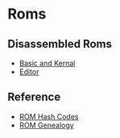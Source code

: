 # Roms

## Disassembled Roms

* [Basic and Kernal](http://www.zimmers.net/anonftp/pub/cbm/src/pet/pet_rom4_disassembly.txt)
* [Editor](http://www.zimmers.net/anonftp/pub/cbm/firmware/computers/pet/edit-4-40-n-60hz-901499-01.dis.txt)

## Reference

* [ROM Hash Codes](http://mhv.bplaced.net/cbmroms/cbmroms.php)
* [ROM Genealogy](http://penguincentral.com/retrocomputing/PET/petroms.pdf)
